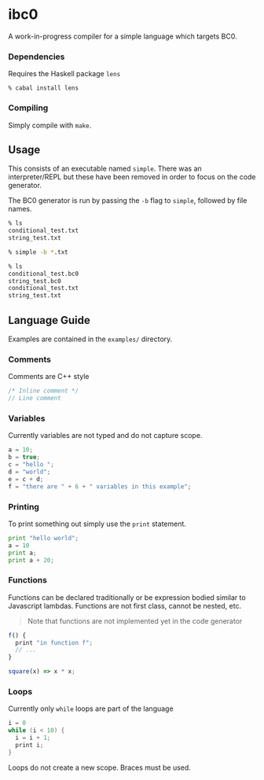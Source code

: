 # ibc0

A work-in-progress compiler for a simple language which targets BC0.

### Dependencies

Requires the Haskell package `lens`

```
% cabal install lens
```

### Compiling

Simply compile with `make`. 

## Usage

This consists of an executable named `simple`. There was an interpreter/REPL
but these have been removed in order to focus on the code generator.

The BC0 generator is run by passing the `-b` flag to `simple`, followed by file names.
```sh
% ls 
conditional_test.txt
string_test.txt

% simple -b *.txt

% ls 
conditional_test.bc0
string_test.bc0
conditional_test.txt
string_test.txt
```

## Language Guide

Examples are contained in the `examples/` directory. 

### Comments
Comments are C++ style
```c
/* Inline comment */ 
// Line comment
```

### Variables 

Currently variables are not typed and do not capture scope.

```c
a = 10;
b = true;
c = "hello ";
d = "world";
e = c + d;
f = "there are " + 6 + " variables in this example";
```

### Printing

To print something out simply use the `print` statement.

```python
print "hello world";
a = 10
print a;
print a + 20;
```

### Functions 

Functions can be declared traditionally or be expression bodied similar to Javascript lambdas.
Functions are not first class, cannot be nested, etc. 

> Note that functions are not implemented yet in the code generator 

```javascript
f() {
  print "in function f";
  // ...
}

square(x) => x * x;
```

### Loops

Currently only `while` loops are part of the language

```c
i = 0
while (i < 10) {
  i = i + 1;
  print i;
}
```

Loops do not create a new scope. Braces must be used.